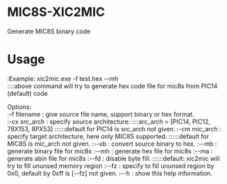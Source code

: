 # MIC8S-XIC2MIC
Generate MIC8S binary code

# Usage
:Example: xic2mic.exe -f test.hex --mh<br>
::::above command will try to generate hex code file for mic8s from PIC14 (default) code

Options:<br>
:-f filename   : give source file name, support binary or hex format.<br/>
:-cx src_arch  : specify source architecture:
::::arc_arch = [PIC14, PIC12, 78X153, 8PX53]
::::::default for PIC14 is src_arch not given.
:-cm mic_arch  : specify target architecture, here only MIC8S supported.
::::::default for MIC8S is mic_arch not given.
:--xb          : convert source binary to hex.
:--mb          : generate binary file for mic8s
:--mh          : generate hex file for mic8s
:--ma          : generate abin file for mic8s
:--fd          : disable byte fill.
::::::default: xic2mic will try to fill ununsed memory region
:--fz          : specify to fill ununsed region by 0x0, default by 0xff is [--fz] not given.
:--h           : show this help information.
